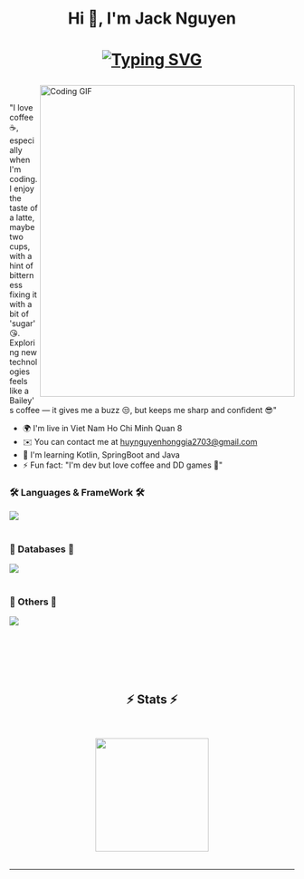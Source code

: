 <h1 align="center">Hi 👋, I'm Jack Nguyen</h1>
<h1 align="center">
    
  <a href="https://git.io/typing-svg"><img src="https://readme-typing-svg.herokuapp.com?font=JetBrains+Mono&weight=500&size=35&pause=1000&color=A47551&background=FFFFFF00&center=true&vCenter=true&random=false&width=450&height=70&duration=4000&lines=I'm+A+Nerd+Developer;+Spring+Kotlin+Java;+Don't+Leave;+Please+take+a+seat;+And+Enjoy+My+World;" alt="Typing SVG" /></a>
</h1>
 <img align="right" src="https://media.giphy.com/media/v1.Y2lkPTc5MGI3NjExaG95cmdnbGNsOXBuZnkyM3FxcHJ4ZWJudWNua3k3eTRweW00a212biZlcD12MV9naWZzX3NlYXJjaCZjdD1n/687qS11pXwjCM/giphy.gif" width="450" height="550" alt="Coding GIF"><br>
 
"I love coffee ☕, especially when I'm coding. I enjoy the taste of a latte, maybe two cups, with a hint of bitterness fixing it with a bit of 'sugar' 😘. Exploring new technologies feels like a Bailey's coffee — it gives me a buzz 😒, but keeps me sharp and confident 😎"

* 🌍  I'm live in Viet Nam Ho Chi Minh Quan 8
* ✉️  You can contact me at [huynguyenhonggia2703@gmail.com](mailto:huynguyenhonggia2703@gmail.com)
* 🧠  I'm learning Kotlin, SpringBoot and Java
* ⚡ Fun fact: "I'm dev but love coffee and DD games 🤭"
<h3 align="left"> 🛠️ Languages & FrameWork 🛠️</h3>
    <img align="left" src="https://skillicons.dev/icons?i=spring,kotlin" /><br><br>
<h3 align="left">🧰 Databases 🧰</h3>
    <img align="left"src="https://skillicons.dev/icons?i=postgres,mysql" /><br><br>
<h3 align="left">📖 Others 📖</h3>
    <img align="left" src="https://skillicons.dev/icons?i=idea,eclipse,vscode,docker,redis,tailwind,git"/><br><br><br><br><br><br>
<h2 align="center">⚡ Stats ⚡</h2>
<br>
<p align=center>
  <div align=center>
    <a href="https://github.com/anuraghazra/github-readme-stats">
      <img height=200 align="center" src="https://github-readme-stats.vercel.app/api/top-langs/?username=FatBoyIL&hide=c%23,powershell,Mathematica,Ruby,Objective-C,Objective-C%2b%2b,Cuda&title_color=E983D8&text_color=000000&icon_color=61dafb&theme=ambient_gradient&bg_color=EFEBE0&langs_count=8&layout=compact&border_color=61dafb&hide_border=true&size_weight=0.5&count_weight=0.5" />
    </a>
  </div>
  <br>

 
  
</p>

<hr>
